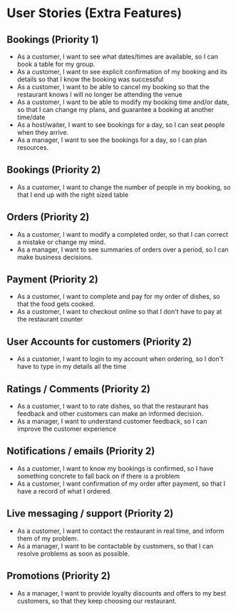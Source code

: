 # User Stories (Extra Features)

## Bookings (Priority 1)

- As a customer, I want to see what dates/times are available, so I can book a table for my group.
- As a customer, I want to see explicit confirmation of my booking and its details so that I know the booking was successful
- As a customer, I want to be able to cancel my booking so that the restaurant knows I will no longer be attending the venue
- As a customer, I want to be able to modify my booking time and/or date, so that I can change my plans, and guarantee a booking at another time/date
- As a host/waiter, I want to see bookings for a day, so I can seat people when they arrive.
- As a manager, I want to see the bookings for a day, so I can plan resources.

## Bookings (Priority 2)

- As a customer, I want to change the number of people in my booking, so that I end up with the right sized table

## Orders (Priority 2)

- As a customer, I want to modify a completed order, so that I can correct a mistake or change my mind.
- As a manager, I want to see summaries of orders over a period, so I can make business decisions.

## Payment (Priority 2)

- As a customer, I want to complete and pay for my order of dishes, so that the food gets cooked.
- As a customer, I want to checkout online so that I don't have to pay at the restaurant counter

## User Accounts for customers (Priority 2)

- As a customer, I want to login to my account when ordering, so I don't have to type in my details all the time

## Ratings / Comments (Priority 2)

- As a customer, I want to to rate dishes, so that the restaurant has feedback and other customers can make an informed decision.
- As a manager, I want to understand customer feedback, so I can improve the customer experience

## Notifications / emails (Priority 2)

- As a customer, I want to know my bookings is confirmed, so I have something concrete to fall back on if there is a problem
- As a customer, I want confirmation of my order after payment, so that I have a record of what I ordered.

## Live messaging / support (Priority 2)

- As a customer, I want to contact the restaurant in real time, and inform them of my problem.
- As a manager, I want to be contactable by customers, so that I can resolve problems as soon as possible.

## Promotions (Priority 2)

- As a manager, I want to provide loyalty discounts and offers to my best customers, so that they keep choosing our restaurant.
